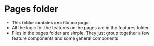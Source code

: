 <!-- @format -->

# Pages folder

- This folder contains one file per page
- All the logic for the features on the pages are in the features folder
- Files in the pages folder are simple. They just group together a few feature components and some general components
